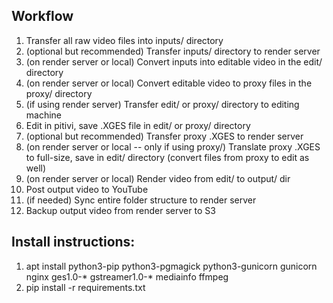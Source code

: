 Workflow
--------

1) Transfer all raw video files into inputs/ directory
2) (optional but recommended) Transfer inputs/ directory to render server
3) (on render server or local) Convert inputs into editable video in the
   edit/ directory
4) (on render server or local) Convert editable video to proxy files in the
   proxy/ directory
5) (if using render server) Transfer edit/ or proxy/ directory to editing
   machine
6) Edit in pitivi, save .XGES file in edit/ or proxy/ directory
7) (optional but recommended) Transfer proxy .XGES to render server
8) (on render server or local -- only if using proxy/) Translate proxy .XGES
   to full-size, save in edit/ directory (convert files from proxy to edit as
   well)
9) (on render server or local) Render video from edit/ to output/ dir
10) Post output video to YouTube
11) (if needed) Sync entire folder structure to render server
12) Backup output video from render server to S3


Install instructions:
------------------
1) apt install python3-pip python3-pgmagick python3-gunicorn gunicorn \
	nginx ges1.0-* gstreamer1.0-* mediainfo ffmpeg
2) pip install -r requirements.txt
